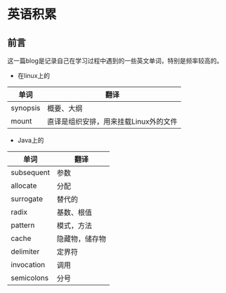 



# 英语积累

## 前言

这一篇blog是记录自己在学习过程中遇到的一些英文单词，特别是频率较高的。

- 在linux上的

| 单词     | 翻译                                  |
| -------- | ------------------------------------- |
| synopsis | 概要、大纲                            |
| mount    | 直译是组织安排，用来挂载Linux外的文件 |

- Java上的

| 单词       | 翻译           |
| ---------- | -------------- |
| subsequent | 参数           |
| allocate   | 分配           |
| surrogate  | 替代的         |
| radix      | 基数、根值     |
| pattern    | 模式，方法     |
| cache      | 隐藏物，储存物 |
| delimiter  | 定界符         |
| invocation | 调用           |
| semicolons | 分号           |


